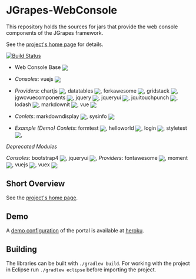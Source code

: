 JGrapes-WebConsole
==================

This repository holds the sources for jars that provide
the web console components of the JGrapes framework.

See the [project's home page](https://mnlipp.github.io/jgrapes/) for details.

[![Build Status](https://github.com/mnlipp/JGrapes-Webconsole/workflows/Java%20CI/badge.svg)](https://github.com/mnlipp/jgrapes-webconsole/actions)

 * Web Console Base <a href="http://search.maven.org/#search%7Cga%7C1%7Ca%3A%22org.jgrapes.webconsole.base%22"><img style="vertical-align: middle;" src="https://img.shields.io/maven-central/v/org.jgrapes/org.jgrapes.webconsole.base.svg"></a>

 * *Consoles*: vuejs <a href="http://search.maven.org/#search%7Cga%7C1%7Ca%3A%22org.jgrapes.webconsole.vuejs%22"><img style="vertical-align: middle;" src="https://img.shields.io/maven-central/v/org.jgrapes/org.jgrapes.webconsole.vuejs.svg"></a>

 * *Providers*: chartjs <a href="http://search.maven.org/#search%7Cga%7C1%7Ca%3A%22org.jgrapes.webconsole.provider.chartjs%22"><img style="vertical-align: middle;" src="https://img.shields.io/maven-central/v/org.jgrapes/org.jgrapes.webconsole.provider.chartjs.svg"></a>,
datatables <a href="http://search.maven.org/#search%7Cga%7C1%7Ca%3A%22org.jgrapes.webconsole.provider.datatables%22"><img style="vertical-align: middle;" src="https://img.shields.io/maven-central/v/org.jgrapes/org.jgrapes.webconsole.provider.datatables.svg"></a>,
forkawesome <a href="http://search.maven.org/#search%7Cga%7C1%7Ca%3A%22org.jgrapes.webconsole.provider.forkawesome%22"><img style="vertical-align: middle;" src="https://img.shields.io/maven-central/v/org.jgrapes/org.jgrapes.webconsole.provider.forkawesome.svg"></a>,
gridstack <a href="http://search.maven.org/#search%7Cga%7C1%7Ca%3A%22org.jgrapes.webconsole.provider.gridstack%22"><img style="vertical-align: middle;" src="https://img.shields.io/maven-central/v/org.jgrapes/org.jgrapes.webconsole.provider.gridstack.svg"></a>,
jgwcvuecomponents <a href="http://search.maven.org/#search%7Cga%7C1%7Ca%3A%22org.jgrapes.webconsole.provider.jgwcvuecomponents%22"><img style="vertical-align: middle;" src="https://img.shields.io/maven-central/v/org.jgrapes/org.jgrapes.webconsole.provider.jgwcvuecomponents.svg"></a>,
jquery <a href="http://search.maven.org/#search%7Cga%7C1%7Ca%3A%22org.jgrapes.webconsole.provider.jquery%22"><img style="vertical-align: middle;" src="https://img.shields.io/maven-central/v/org.jgrapes/org.jgrapes.webconsole.provider.jquery.svg"></a>,
jqueryui <a href="http://search.maven.org/#search%7Cga%7C1%7Ca%3A%22org.jgrapes.webconsole.provider.jqueryui%22"><img style="vertical-align: middle;" src="https://img.shields.io/maven-central/v/org.jgrapes/org.jgrapes.webconsole.provider.jqueryui.svg"></a>,
jquitouchpunch <a href="http://search.maven.org/#search%7Cga%7C1%7Ca%3A%22org.jgrapes.webconsole.provider.jquitouchpunch%22"><img style="vertical-align: middle;" src="https://img.shields.io/maven-central/v/org.jgrapes/org.jgrapes.webconsole.provider.jquitouchpunch.svg"></a>,
lodash <a href="http://search.maven.org/#search%7Cga%7C1%7Ca%3A%22org.jgrapes.webconsole.provider.lodash%22"><img style="vertical-align: middle;" src="https://img.shields.io/maven-central/v/org.jgrapes/org.jgrapes.webconsole.provider.lodash.svg"></a>,
markdownit <a href="http://search.maven.org/#search%7Cga%7C1%7Ca%3A%22org.jgrapes.webconsole.provider.markdownit%22"><img style="vertical-align: middle;" src="https://img.shields.io/maven-central/v/org.jgrapes/org.jgrapes.webconsole.provider.markdownit.svg"></a>,
vue <a href="http://search.maven.org/#search%7Cga%7C1%7Ca%3A%22org.jgrapes.webconsole.provider.vue%22"><img style="vertical-align: middle;" src="https://img.shields.io/maven-central/v/org.jgrapes/org.jgrapes.webconsole.provider.vue.svg"></a>

 * *Conlets*: markdowndisplay <a href="http://search.maven.org/#search%7Cga%7C1%7Ca%3A%22org.jgrapes.webconlet.markdowndisplay%22"><img style="vertical-align: middle;" src="https://img.shields.io/maven-central/v/org.jgrapes/org.jgrapes.webconlet.markdowndisplay.svg"></a>,
sysinfo <a href="http://search.maven.org/#search%7Cga%7C1%7Ca%3A%22org.jgrapes.webconlet.sysinfo%22"><img style="vertical-align: middle;" src="https://img.shields.io/maven-central/v/org.jgrapes/org.jgrapes.webconlet.sysinfo.svg"></a>

 * *Example (Demo) Conlets*: formtest <a href="http://search.maven.org/#search%7Cga%7C1%7Ca%3A%22org.jgrapes.webconlet.examples.formtest%22"><img style="vertical-align: middle;" src="https://img.shields.io/maven-central/v/org.jgrapes/org.jgrapes.webconlet.examples.formtest.svg"></a>,
helloworld <a href="http://search.maven.org/#search%7Cga%7C1%7Ca%3A%22org.jgrapes.webconlet.examples.helloworld%22"><img style="vertical-align: middle;" src="https://img.shields.io/maven-central/v/org.jgrapes/org.jgrapes.webconlet.examples.helloworld.svg"></a>,
login <a href="http://search.maven.org/#search%7Cga%7C1%7Ca%3A%22org.jgrapes.webconlet.examples.login%22"><img style="vertical-align: middle;" src="https://img.shields.io/maven-central/v/org.jgrapes/org.jgrapes.webconlet.examples.login.svg"></a>,
styletest <a href="http://search.maven.org/#search%7Cga%7C1%7Ca%3A%22org.jgrapes.webconlet.examples.styletest%22"><img style="vertical-align: middle;" src="https://img.shields.io/maven-central/v/org.jgrapes/org.jgrapes.webconlet.examples.styletest.svg"></a>,

*Deprecated Modules*

*Consoles*: bootstrap4 <a href="http://search.maven.org/#search%7Cga%7C1%7Ca%3A%22org.jgrapes.webconsole.bootstrap4%22"><img style="vertical-align: middle;" src="https://img.shields.io/maven-central/v/org.jgrapes/org.jgrapes.webconsole.bootstrap4.svg"></a>, 
jqueryui <a href="http://search.maven.org/#search%7Cga%7C1%7Ca%3A%22org.jgrapes.webconsole.jqueryui%22"><img style="vertical-align: middle;" src="https://img.shields.io/maven-central/v/org.jgrapes/org.jgrapes.webconsole.jqueryui.svg"></a>, 
*Providers*: fontawesome <a href="http://search.maven.org/#search%7Cga%7C1%7Ca%3A%22org.jgrapes.webconsole.provider.fontawesome%22"><img style="vertical-align: middle;" src="https://img.shields.io/maven-central/v/org.jgrapes/org.jgrapes.webconsole.provider.fontawesome.svg"></a>,
moment <a href="http://search.maven.org/#search%7Cga%7C1%7Ca%3A%22org.jgrapes.webconsole.provider.moment%22"><img style="vertical-align: middle;" src="https://img.shields.io/maven-central/v/org.jgrapes/org.jgrapes.webconsole.provider.moment.svg"></a>,
vuejs <a href="http://search.maven.org/#search%7Cga%7C1%7Ca%3A%22org.jgrapes.webconsole.provider.vuejs%22"><img style="vertical-align: middle;" src="https://img.shields.io/maven-central/v/org.jgrapes/org.jgrapes.webconsole.provider.vuejs.svg"></a>,
vuex <a href="http://search.maven.org/#search%7Cga%7C1%7Ca%3A%22org.jgrapes.webconsole.provider.vuex%22"><img style="vertical-align: middle;" src="https://img.shields.io/maven-central/v/org.jgrapes/org.jgrapes.webconsole.provider.vuex.svg"></a>


Short Overview
--------------

See the [project's home page](https://mnlipp.github.io/jgrapes/WebConsole.html).

Demo
----

A [demo configuration](https://jgrapes-console-demo.herokuapp.com/)
of the portal is available at [heroku](https://www.heroku.com/).

Building
--------

The libraries can be built with `./gradlew build`. For working with 
the project in Eclipse run `./gradlew eclipse` before importing the 
project. 
